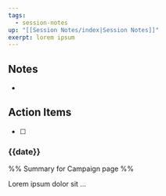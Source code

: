 ```yaml
---
tags:
  - session-notes
up: "[[Session Notes/index|Session Notes]]"
exerpt: lorem ipsum
---
```


## Notes

- 

## Action Items

- [ ] 

### {{date}} 
%% Summary for Campaign page %%

Lorem ipsum dolor sit ...